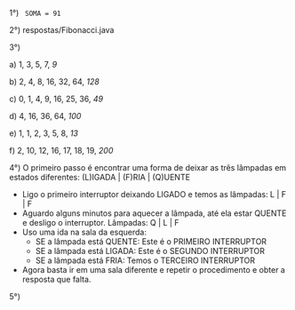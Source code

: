 1°) <code> SOMA = 91 </code>

2°) respostas/Fibonacci.java

3°) 

a) 1, 3, 5, 7, *9*

b) 2, 4, 8, 16, 32, 64, *128*

c) 0, 1, 4, 9, 16, 25, 36, *49*

d) 4, 16, 36, 64, *100*

e) 1, 1, 2, 3, 5, 8, *13*

f) 2, 10, 12, 16, 17, 18, 19, *200*

4°) O primeiro passo é encontrar uma forma de deixar as três lâmpadas em estados diferentes: (L)IGADA | (F)RIA | (Q)UENTE
- Ligo o primeiro interruptor deixando LIGADO e temos as lâmpadas: L | F | F
- Aguardo alguns minutos para aquecer a lâmpada, até ela estar QUENTE e desligo o interruptor. Lâmpadas: Q | L | F 
- Uso uma ida na sala da esquerda:
  - SE a lâmpada está QUENTE: Este é o PRIMEIRO INTERRUPTOR
  - SE a lâmpada está LIGADA: Este é o SEGUNDO INTERRUPTOR
  - SE a lâmpada está FRIA: Temos o TERCEIRO INTERRUPTOR
- Agora basta ir em uma sala diferente e repetir o procedimento e obter a resposta que falta.

5°)
